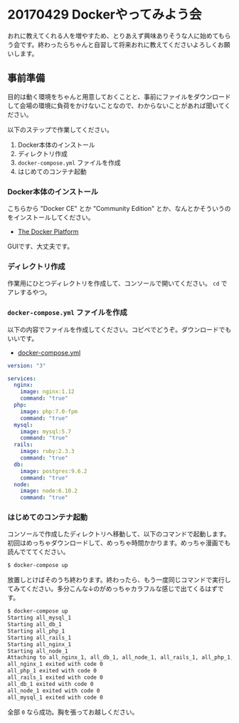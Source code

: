 # 20170429 Dockerやってみよう会

おれに教えてくれる人を増やすため、とりあえず興味ありそうな人に始めてもらう会です。終わったらちゃんと自習して将来おれに教えてくださいよろしくお願いします。

## 事前準備

目的は動く環境をちゃんと用意しておくことと、事前にファイルをダウンロードして会場の環境に負荷をかけないことなので、わからないことがあれば聞いてください。

以下のステップで作業してください。

1. Docker本体のインストール
2. ディレクトリ作成
3. `docker-compose.yml` ファイルを作成
4. はじめてのコンテナ起動

### Docker本体のインストール

こちらから "Docker CE" とか "Community Edition" とか、なんとかそういうのをインストールしてください。

- [The Docker Platform](https://www.docker.com/community-edition)

GUIです、大丈夫です。

### ディレクトリ作成

作業用にひとつディレクトリを作成して、コンソールで開いてください。 `cd` でアレするやつ。

### `docker-compose.yml` ファイルを作成

以下の内容でファイルを作成してください。コピペでどうぞ。ダウンロードでもいいです。

- [docker-compose.yml](https://raw.githubusercontent.com/ginpei/20170429-docker/master/all/docker-compose.yml)

```yml
version: "3"

services:
  nginx:
    image: nginx:1.12
    command: "true"
  php:
    image: php:7.0-fpm
    command: "true"
  mysql:
    image: mysql:5.7
    command: "true"
  rails:
    image: ruby:2.3.3
    command: "true"
  db:
    image: postgres:9.6.2
    command: "true"
  node:
    image: node:6.10.2
    command: "true"
```

### はじめてのコンテナ起動

コンソールで作成したディレクトリへ移動して、以下のコマンドで起動します。初回はめっちゃダウンロードして、めっちゃ時間かかります。めっちゃ漫画でも読んでててください。

```bash
$ docker-compose up
```

放置しとけばそのうち終わります。終わったら、もう一度同じコマンドで実行してみてください。多分こんな↓のがめっちゃカラフルな感じで出てくるはずです。

```bash
$ docker-compose up
Starting all_mysql_1
Starting all_db_1
Starting all_php_1
Starting all_rails_1
Starting all_nginx_1
Starting all_node_1
Attaching to all_nginx_1, all_db_1, all_node_1, all_rails_1, all_php_1, all_mysql_1
all_nginx_1 exited with code 0
all_php_1 exited with code 0
all_rails_1 exited with code 0
all_db_1 exited with code 0
all_node_1 exited with code 0
all_mysql_1 exited with code 0
```

全部 `0` なら成功。胸を張ってお越しください。
